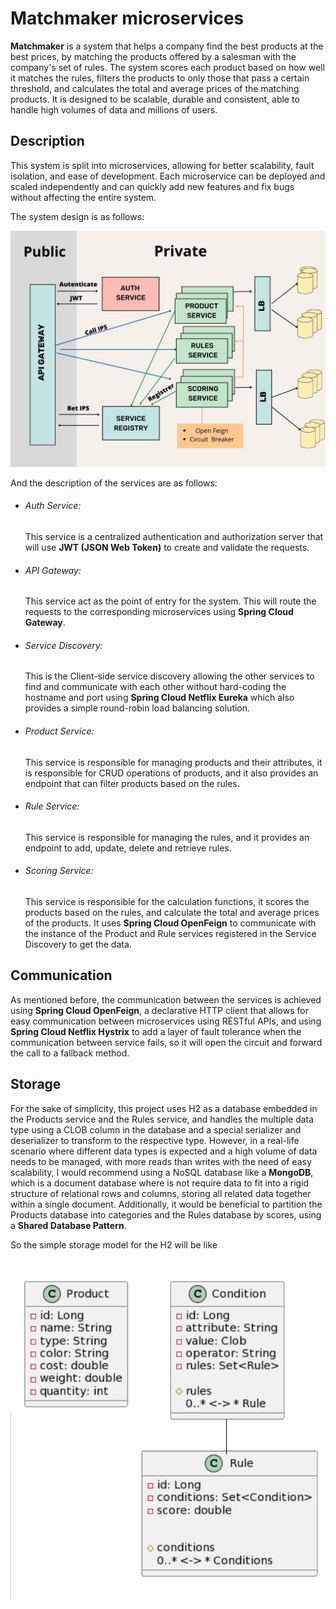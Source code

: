 # Matchmaker microservices
**Matchmaker** is a system that helps a company find the best products at the best prices, by matching the products offered by a salesman with the company's set of rules. The system scores each product based on how well it matches the rules, filters the products to only those that pass a certain threshold, and calculates the total and average prices of the matching products. It is designed to be scalable, durable and consistent, able to handle high volumes of data and millions of users.

## Description
This system is split into microservices, allowing for better scalability, fault isolation, and ease of development. Each microservice can be deployed and scaled independently and can quickly add new features and fix bugs without affecting the entire system.

The system design is as follows:

![img_1.png](img_1.png)

And the description of the services are as follows:

* ###### Auth Service: 
    This service is a centralized authentication and authorization server that will use **JWT (JSON Web Token)** to create and validate the requests.

* ###### API Gateway: 
    This service act as the point of entry for the system. This will route the requests to the corresponding microservices using **Spring Cloud Gateway**.

* ###### Service Discovery: 
    This is the Client-side service discovery allowing the other services to find and communicate with each other without hard-coding the hostname and port using **Spring Cloud Netflix Eureka** which also provides a simple round-robin load balancing solution.
  
* ###### Product Service: 
  This service is responsible for managing products and their attributes, it is responsible for CRUD operations of products, and it also provides an endpoint that can filter products based on the rules.

* ###### Rule Service: 
    This service is responsible for managing the rules, and it provides an endpoint to add, update, delete and retrieve rules.

* ###### Scoring Service: 
    This service is responsible for the calculation functions, it scores the products based on the rules, and calculate the total and average prices of the products. It uses **Spring Cloud OpenFeign** to communicate with the instance of the Product and Rule services registered in the Service Discovery to get the data.

## Communication
As mentioned before, the communication between the services is achieved using **Spring Cloud OpenFeign**, a declarative HTTP client that allows for easy communication between microservices using RESTful APIs, and using **Spring Cloud Netflix Hystrix** to add a layer of fault tolerance when the communication between service fails, so it will open the circuit and forward the call to a fallback method.

## Storage
For the sake of simplicity, this project uses H2 as a database embedded in the Products service and the Rules service, and handles the multiple data type using a CLOB column in the database and a special serializer and deserializer to transform to the respective type. However, in a real-life scenario where different data types is expected and a high volume of data needs to be managed, with more reads than writes with the need of easy scalability, I would recommend using a NoSQL database like a **MongoDB**, which is a document database where is not require data to fit into a rigid structure of relational rows and columns, storing all related data together within a single document. Additionally, it would be beneficial to partition the Products database into categories and the Rules database by scores, using a **Shared Database Pattern**.

So the simple storage model for the H2 will be like

![img.png](img.png)